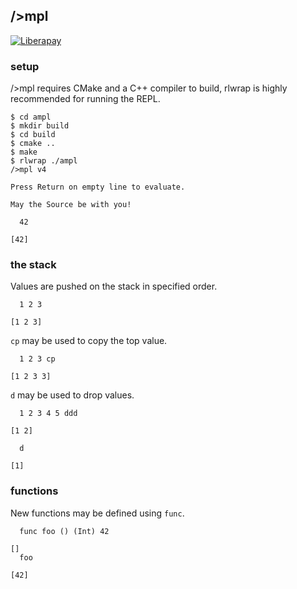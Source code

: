 ## />mpl

[![Liberapay](https://liberapay.com/assets/widgets/donate.svg)](https://liberapay.com/andreas7/donate)

### setup
/>mpl requires CMake and a C++ compiler to build, rlwrap is highly recommended for running the REPL.

```
$ cd ampl
$ mkdir build
$ cd build
$ cmake ..
$ make
$ rlwrap ./ampl
/>mpl v4

Press Return on empty line to evaluate.

May the Source be with you!

  42

[42]
```

### the stack
Values are pushed on the stack in specified order.

```
  1 2 3
  
[1 2 3]
```

`cp` may be used to copy the top value.

```
  1 2 3 cp

[1 2 3 3]
```

`d` may be used to drop values.

```
  1 2 3 4 5 ddd

[1 2]

  d

[1]
```

### functions

New functions may be defined using `func`.

```
  func foo () (Int) 42

[]
  foo

[42]
```
